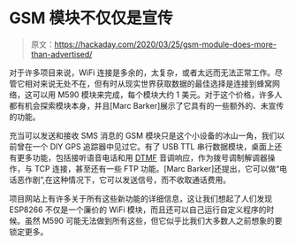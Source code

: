 # GSM 模块不仅仅是宣传

> 原文：<https://hackaday.com/2020/03/25/gsm-module-does-more-than-advertised/>

对于许多项目来说，WiFi 连接是多余的，太复杂，或者太远而无法正常工作。尽管它相对来说无处不在，但有时从现实世界获取数据的最佳选择是连接到蜂窝网络，这可以用 M590 模块来完成，每个模块大约 1 美元。对于这个价格，许多人都有机会探索模块本身，并且[Marc Barker]展示了它具有的一些额外的、未宣传的功能。

充当可以发送和接收 SMS 消息的 GSM 模块只是这个小设备的冰山一角，我们以前曾在一个 DIY GPS 追踪器中见过它。有了 USB TTL 串行数据模块，桌面上还有更多功能，包括接听语音电话和用 [DTMF](https://en.wikipedia.org/wiki/Dual-tone_multi-frequency_signaling) 音调响应，作为拨号调制解调器操作，与 TCP 连接，甚至还有一些 FTP 功能。[Marc Barker]还提出，它可以做“电话恶作剧”,在这种情况下，它可以发送信号，而不收取通话费用。

项目网站上有许多关于所有这些新功能的详细信息，这让我们想起了人们发现 ESP8266 不仅是一个廉价的 WiFi 模块，而且还可以自己运行自定义程序的时候。虽然 M590 可能无法做到所有这些，但它似乎比我们大多数人之前想象的要锁定更多。